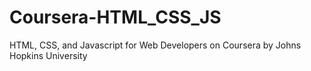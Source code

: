 # Coursera-HTML_CSS_JS
HTML, CSS, and Javascript for Web Developers on Coursera by Johns Hopkins University
